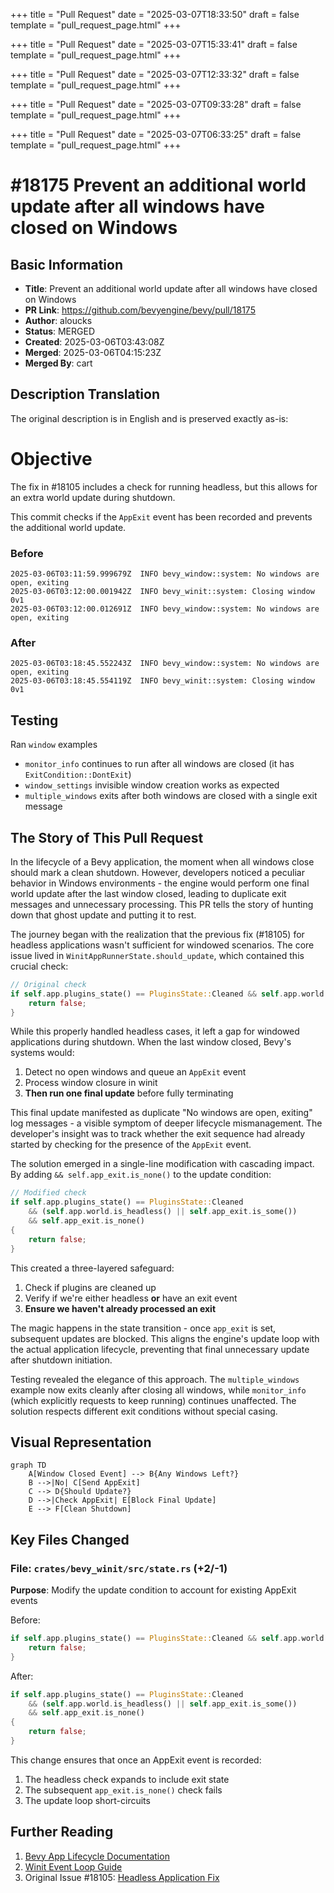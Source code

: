 +++
title = "Pull Request"
date = "2025-03-07T18:33:50"
draft = false
template = "pull_request_page.html"
+++

+++
title = "Pull Request"
date = "2025-03-07T15:33:41"
draft = false
template = "pull_request_page.html"
+++

+++
title = "Pull Request"
date = "2025-03-07T12:33:32"
draft = false
template = "pull_request_page.html"
+++

+++
title = "Pull Request"
date = "2025-03-07T09:33:28"
draft = false
template = "pull_request_page.html"
+++

+++
title = "Pull Request"
date = "2025-03-07T06:33:25"
draft = false
template = "pull_request_page.html"
+++

# #18175 Prevent an additional world update after all windows have closed on Windows

## Basic Information
- **Title**: Prevent an additional world update after all windows have closed on Windows
- **PR Link**: https://github.com/bevyengine/bevy/pull/18175
- **Author**: aloucks
- **Status**: MERGED
- **Created**: 2025-03-06T03:43:08Z
- **Merged**: 2025-03-06T04:15:23Z
- **Merged By**: cart

## Description Translation
The original description is in English and is preserved exactly as-is:

# Objective

The fix in #18105 includes a check for running headless, but this allows for an extra world update during shutdown.

This commit checks if the `AppExit` event has been recorded and prevents the additional world update.

### Before

```
2025-03-06T03:11:59.999679Z  INFO bevy_window::system: No windows are open, exiting    
2025-03-06T03:12:00.001942Z  INFO bevy_winit::system: Closing window 0v1
2025-03-06T03:12:00.012691Z  INFO bevy_window::system: No windows are open, exiting
```
### After

```
2025-03-06T03:18:45.552243Z  INFO bevy_window::system: No windows are open, exiting    
2025-03-06T03:18:45.554119Z  INFO bevy_winit::system: Closing window 0v1
```
## Testing

Ran `window` examples

- `monitor_info` continues to run after all windows are closed (it has `ExitCondition::DontExit`)
- `window_settings` invisible window creation works as expected
- `multiple_windows` exits after both windows are closed with a single exit message

## The Story of This Pull Request

In the lifecycle of a Bevy application, the moment when all windows close should mark a clean shutdown. However, developers noticed a peculiar behavior in Windows environments - the engine would perform one final world update after the last window closed, leading to duplicate exit messages and unnecessary processing. This PR tells the story of hunting down that ghost update and putting it to rest.

The journey began with the realization that the previous fix (#18105) for headless applications wasn't sufficient for windowed scenarios. The core issue lived in `WinitAppRunnerState.should_update`, which contained this crucial check:

```rust
// Original check
if self.app.plugins_state() == PluginsState::Cleaned && self.app.world.is_headless() {
    return false;
}
```

While this properly handled headless cases, it left a gap for windowed applications during shutdown. When the last window closed, Bevy's systems would:
1. Detect no open windows and queue an `AppExit` event
2. Process window closure in winit
3. **Then run one final update** before fully terminating

This final update manifested as duplicate "No windows are open, exiting" log messages - a visible symptom of deeper lifecycle mismanagement. The developer's insight was to track whether the exit sequence had already started by checking for the presence of the `AppExit` event.

The solution emerged in a single-line modification with cascading impact. By adding `&& self.app_exit.is_none()` to the update condition:

```rust
// Modified check
if self.app.plugins_state() == PluginsState::Cleaned
    && (self.app.world.is_headless() || self.app_exit.is_some())
    && self.app_exit.is_none()
{
    return false;
}
```

This created a three-layered safeguard:
1. Check if plugins are cleaned up
2. Verify if we're either headless **or** have an exit event
3. **Ensure we haven't already processed an exit**

The magic happens in the state transition - once `app_exit` is set, subsequent updates are blocked. This aligns the engine's update loop with the actual application lifecycle, preventing that final unnecessary update after shutdown initiation.

Testing revealed the elegance of this approach. The `multiple_windows` example now exits cleanly after closing all windows, while `monitor_info` (which explicitly requests to keep running) continues unaffected. The solution respects different exit conditions without special casing.

## Visual Representation

```mermaid
graph TD
    A[Window Closed Event] --> B{Any Windows Left?}
    B -->|No| C[Send AppExit]
    C --> D{Should Update?}
    D -->|Check AppExit| E[Block Final Update]
    E --> F[Clean Shutdown]
```

## Key Files Changed

### File: `crates/bevy_winit/src/state.rs` (+2/-1)
**Purpose**: Modify the update condition to account for existing AppExit events

Before:
```rust
if self.app.plugins_state() == PluginsState::Cleaned && self.app.world.is_headless() {
    return false;
}
```

After:
```rust
if self.app.plugins_state() == PluginsState::Cleaned
    && (self.app.world.is_headless() || self.app_exit.is_some())
    && self.app_exit.is_none()
{
    return false;
}
```

This change ensures that once an AppExit event is recorded:
1. The headless check expands to include exit state
2. The subsequent `app_exit.is_none()` check fails
3. The update loop short-circuits

## Further Reading

1. [Bevy App Lifecycle Documentation](https://bevyengine.org/learn/book/getting-started/app-lifecycle/)
2. [Winit Event Loop Guide](https://github.com/rust-windowing/winit/blob/main/README.md#event-loop)
3. Original Issue #18105: [Headless Application Fix](https://github.com/bevyengine/bevy/pull/18105)